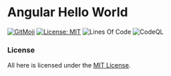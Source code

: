 # Angular Hello World

[![GitMoji](https://img.shields.io/badge/Gitmoji-%F0%9F%8E%A8%20-FFDD67.svg)](https://gitmoji.dev)
[![License: MIT](https://img.shields.io/badge/License-MIT-blue.svg)](https://opensource.org/licenses/MIT)
![Lines Of Code](https://img.shields.io/tokei/lines/github.com/UltiRequiem/angular-hello-world?color=blue&label=Total%20Lines)
![CodeQL](https://github.com/UltiRequiem/angular-hello-world/workflows/CodeQL/badge.svg)

### License

All here is licensed under the [MIT License](./LICENSE.md).
